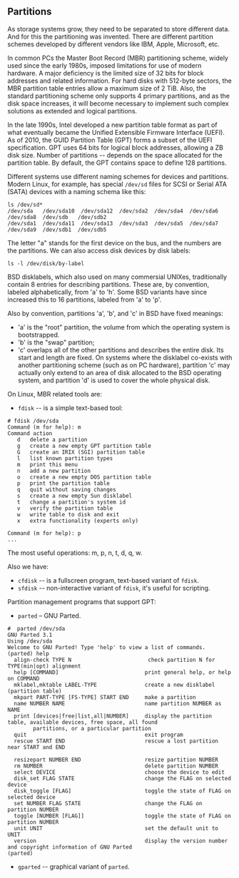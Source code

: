 ## Partitions

As storage systems grow, they need to be separated to store different data. And for this the partitioning was invented. There are different partition schemes developed by different vendors like IBM, Apple, Microsoft, etc.

In common PCs the Master Boot Record (MBR) partitioning scheme, widely used since the early 1980s, imposed limitations for use of modern hardware. A major deficiency is the limited size of 32 bits for block addresses and related information. For hard disks with 512-byte sectors, the MBR partition table entries allow a maximum size of 2 TiB. Also, the standard partitioning scheme only supports 4 primary partitions, and as the disk space increases, it will become necessary to implement such complex solutions as extended and logical partitions.

In the late 1990s, Intel developed a new partition table format as part of what eventually became the Unified Extensible Firmware Interface (UEFI). As of 2010, the GUID Partition Table (GPT) forms a subset of the UEFI specification. GPT uses 64 bits for logical block addresses, allowing a ZB disk size. Number of partitions -- depends on the space allocated for the partition table. By default, the GPT contains space to define 128 partitions.

Different systems use different naming schemes for devices and partitions. Modern Linux, for example, has special `/dev/sd` files for SCSI or Serial ATA (SATA) devices with a naming schema like this:
```
ls /dev/sd*
/dev/sda   /dev/sda10  /dev/sda12  /dev/sda2  /dev/sda4  /dev/sda6  /dev/sda8  /dev/sdb   /dev/sdb2
/dev/sda1  /dev/sda11  /dev/sda13  /dev/sda3  /dev/sda5  /dev/sda7  /dev/sda9  /dev/sdb1  /dev/sdb5
```
The letter "a" stands for the first device on the bus, and the numbers are the partitions. We can also access disk devices by disk labels:
```
ls -l /dev/disk/by-label
```

BSD disklabels, which also used on many commersial UNIXes, traditionally contain 8 entries for describing partitions. These are, by convention, labeled alphabetically, from 'a' to 'h'. Some BSD variants have since increased this to 16 partitions, labeled from 'a' to 'p'.

Also by convention, partitions 'a', 'b', and 'c' in BSD have fixed meanings:
* 'a' is the "root" partition, the volume from which the operating system is bootstrapped.
* 'b' is the "swap" partition;
* 'c' overlaps all of the other partitions and describes the entire disk. Its start and length are fixed. On systems where the disklabel co-exists with another partitioning scheme (such as on PC hardware), partition 'c' may actually only extend to an area of disk allocated to the BSD operating system, and partition 'd' is used to cover the whole physical disk.

On Linux, MBR related tools are:
* `fdisk` -- is a simple text-based tool:
```
# fdisk /dev/sda
Command (m for help): m
Command action
   d   delete a partition
   g   create a new empty GPT partition table
   G   create an IRIX (SGI) partition table
   l   list known partition types
   m   print this menu
   n   add a new partition
   o   create a new empty DOS partition table
   p   print the partition table
   q   quit without saving changes
   s   create a new empty Sun disklabel
   t   change a partition's system id
   v   verify the partition table
   w   write table to disk and exit
   x   extra functionality (experts only)

Command (m for help): p
...
```
The most useful operations: m, p, n, t, d, q, w.

Also we have:
* `cfdisk` -- is a fullscreen program, text-based variant of `fdisk`.
* `sfdisk` -- non-interactive variant of `fdisk`, it's useful for scripting.

Partition management programs that support GPT:
* `parted` – GNU Parted. 
```
#  parted /dev/sda
GNU Parted 3.1
Using /dev/sda
Welcome to GNU Parted! Type 'help' to view a list of commands.
(parted) help                                                             
  align-check TYPE N                        check partition N for TYPE(min|opt) alignment
  help [COMMAND]                           print general help, or help on COMMAND
  mklabel,mktable LABEL-TYPE               create a new disklabel (partition table)
  mkpart PART-TYPE [FS-TYPE] START END     make a partition
  name NUMBER NAME                         name partition NUMBER as NAME
  print [devices|free|list,all|NUMBER]     display the partition table, available devices, free space, all found
        partitions, or a particular partition
  quit                                     exit program
  rescue START END                         rescue a lost partition near START and END
  
  resizepart NUMBER END                    resize partition NUMBER
  rm NUMBER                                delete partition NUMBER
  select DEVICE                            choose the device to edit
  disk_set FLAG STATE                      change the FLAG on selected device
  disk_toggle [FLAG]                       toggle the state of FLAG on selected device
  set NUMBER FLAG STATE                    change the FLAG on partition NUMBER
  toggle [NUMBER [FLAG]]                   toggle the state of FLAG on partition NUMBER
  unit UNIT                                set the default unit to UNIT
  version                                  display the version number and copyright information of GNU Parted
(parted)                                                                  
```
* `gparted` -- graphical variant of `parted`.

